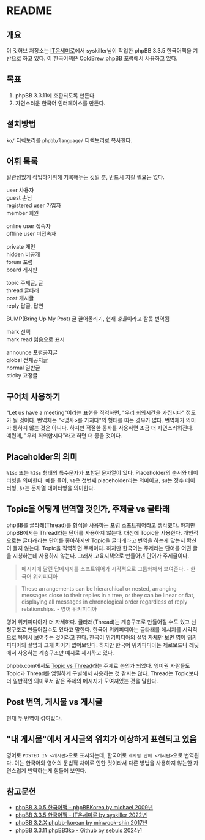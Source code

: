 # README

## 개요

이 깃허브 저장소는 [IT온세미로](http://bb.itosm.com)에서 syskiller님이 작업한 phpBB 3.3.5 한국어팩을 기반으로 하고 있다. 이 한국어팩은 [ColdBrew phpBB 포럼](https://forum.fractalcoffee.duckdns.org)에서 사용하고 있다. 

## 목표

1. phpBB 3.3.11에 호환되도록 만든다.
2. 자연스러운 한국어 인터페이스를 만든다.

## 설치방법

`ko/` 디렉토리를 `phpbb/language/` 디렉토리로 복사한다.

## 어휘 목록

일관성있게 작업하기위해 기록해두는 것일 뿐, 반드시 지킬 필요는 없다.

user 사용자  
guest 손님  
registered user 가입자  
member 회원  

online user 접속자  
offline user  미접속자

private 개인  
hidden 비공개  
forum 포럼  
board 게시판  

topic 주제글, 글  
thread 글타래  
post 게시글  
reply 답글, 답변  

BUMP(Bring Up My Post) 글 끌어올리기, 현재 *충돌*이라고 잘못 번역됨  

mark 선택  
mark read 읽음으로 표시  

announce 포럼공지글  
global 전체공지글  
normal 일반글  
sticky 고정글  

## 구어체 사용하기

"Let us have a meeting"이라는 표현을 직역하면, "우리 회의시간을 가집시다" 정도가 될 것이다. 번역체는 "<명사>를 가지다"의 형태를 띠는 경우가 많다. 번역체가 의미가 통하지 않는 것은 아니다. 하지만 적절한 동사를 사용하면 조금 더 자연스러워진다. 예컨데, "우리 회의합시다"라고 하면 더 좋을 것이다.

## Placeholder의 의미 

`%1$d` 또는 `%2$s` 형태의 특수문자가 포함된 문자열이 있다. Placeholder의 순서와 데이터형을 의미한다. 예를 들어, `%1`은 첫번째 placeholder라는 의미이고, `$d`는 정수 데이터형, `$s`는 문자열 데이터형을 의미한다.

## Topic을 어떻게 번역할 것인가, 주제글 vs 글타래

phpBB를 글타래(Thread)를 형식을 사용하는 포럼 소프트웨어라고 생각했다. 하지만 phpBB에서는 Thread라는 단어를 사용하지 않는다. 대신에 Topic을 사용한다. 개인적으로는 글타래라는 단어를 좋아하지만 Topic을 글타래라고 번역을 하는게 맞는지 확신이 들지 않는다. Topic을 직역하면 주제이다. 하지만 한국어는 주제라는 단어를 어떤 글을 지칭하는데 사용하지 않는다. 그래서 고육지책으로 만들어낸 단어가 주제글이다.

> 메시지에 달린 답메시지를 소프트웨어가 시각적으로 그룹화해서 보여준다. - 한국어 위키피디아 

> These arrangements can be hierarchical or nested, arranging messages close to their replies in a tree, or they can be linear or flat, displaying all messages in chronological order regardless of reply relationships. - 영어 위키피디아

영어 위키피디아가 더 자세하다. 글타래(Thread)는 계층구조로 만들어질 수도 있고 선형구조로 만들어질수도 있다고 말한다. 한국어 위키피디아는 글타래를 메시지를 시각적으로 묶어서 보여주는 것이라고 한다. 한국어 위키피디아의 설명 자체만 보면 영어 위키피디아의 설명과 크게 차이가 없어보인다. 하지만 한국어 위키피디아는 제로보드나 레딧에서 사용하는 계층구조만 예시로 제시하고 있다.

phpbb.com에서도 [Topic vs Thread](https://www.phpbb.com/community/viewtopic.php?t=2191600)라는 주제로 논의가 되었다. 영미권 사람들도 Topic과 Thread를 엄밀하게 구별해서 사용하는 것 같지는 않다. Thread는 Topic보다 더 일반적인 의미로서 같은 주제의 메시지가 모여져있는 것을 말한다.

## Post 번역, 게시물 vs 게시글

현재 두 번역이 섞여있다.

## "내 게시물"에서 게시글의 위치가 이상하게 표현되고 있음

영어로 `POSTED IN <게시판>`으로 표시되는데, 한국어로 `게시됨 안에 <게시판>`으로 번역된다. 이는 한국어와 영어의 문법적 차이로 인한 것이라서 다른 방법을 사용하지 않는한 자연스럽게 번역하는게 힘들어 보인다.

## 참고문헌

- [phpBB 3.0.5 한국어팩 - phpBBKorea by michael 2009년](http://www.phpbbkorea.com/viewtopic.php?f=6&t=2554)
- [phpBB 3.3.5 한국어팩 - IT온세미로 by syskiller 2022년](http://bb.itosm.com/viewtopic.php?t=40&sid=f0ba38eba9f9bed54bd3a29b8b36c1e3)
- [phpBB 3.2.X phpbb-korean by minwook-shin 2017년](https://github.com/minwook-shin/phpbb-korean)
- [phpBB 3.3.11 phpBB3ko - Github by sebuls 2024년](https://github.com/sebuls/phpBB3ko)